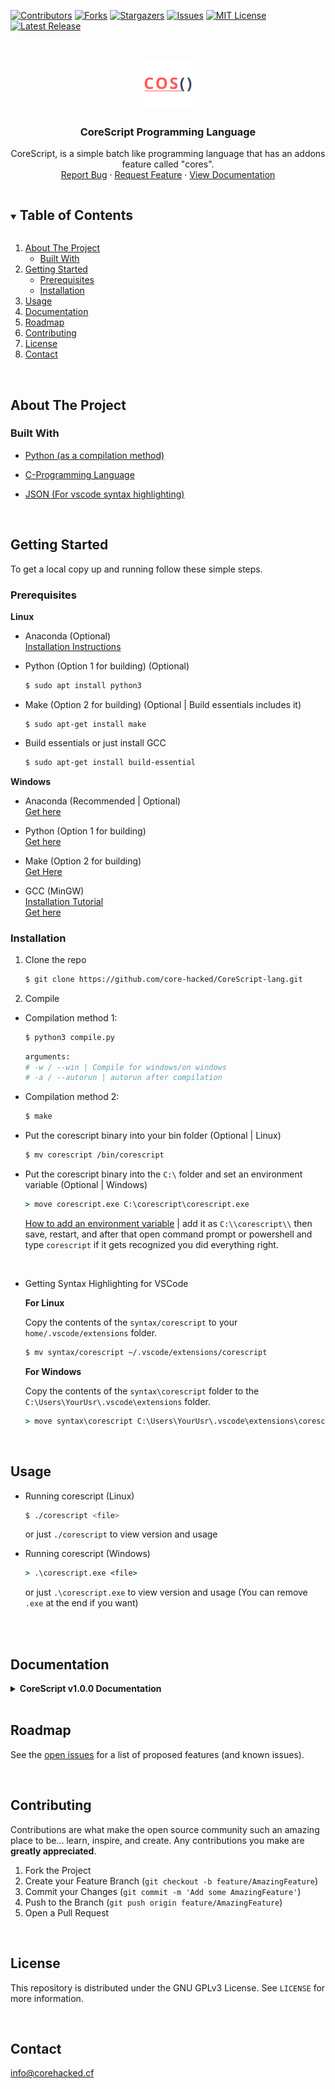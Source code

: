[![Contributors][contributors-shield]][contributors-url]
[![Forks][forks-shield]][forks-url]
[![Stargazers][stars-shield]][stars-url]
[![Issues][issues-shield]][issues-url]
[![MIT License][license-shield]][license-url]
[![Latest Release][releaselateststable-shield]][releaselateststable-url]



<!-- PROJECT LOGO -->
<br />
<p align="center">
  <a href="https://github.com/core-hacked/">
    <img src="logo.png" alt="Logo" width="80" height="80">
  </a>

  <h3 align="center">CoreScript Programming Language</h3>

  <p align="center">
    CoreScript, is a simple batch like programming language that has an addons feature called "cores".
    <br />
    <a href="https://github.com/core-hacked/CoreScript-lang/issues">Report Bug</a>
    ·
    <a href="https://github.com/core-hacked/CoreScript-lang/issues">Request Feature</a>
    ·
    <a href="#documentation">View Documentation</a>
  </p>
</p>



<!-- TABLE OF CONTENTS -->
<details open="open">
  <summary><h2 style="display: inline-block">Table of Contents</h2></summary>
  <ol>
    <li>
      <a href="#about-the-project">About The Project</a>
      <ul>
        <li><a href="#built-with">Built With</a></li>
      </ul>
    </li>
    <li>
      <a href="#getting-started">Getting Started</a>
      <ul>
        <li><a href="#prerequisites">Prerequisites</a></li>
        <li><a href="#installation">Installation</a></li>
      </ul>
    </li>
    <li><a href="#usage">Usage</a></li>
    <li><a href="#documentation">Documentation</a></li>
    <li><a href="#roadmap">Roadmap</a></li>
    <li><a href="#contributing">Contributing</a></li>
    <li><a href="#license">License</a></li>
    <li><a href="#contact">Contact</a></li>
  </ol>
</details>

<br/>

<!-- ABOUT THE PROJECT -->
## About The Project

### Built With

* [Python (as a compilation method)](https://www.python.org/)

* [C-Programming Language](https://en.wikipedia.org/wiki/C_(programming_language))

* [JSON (For vscode syntax highlighting)](https://www.json.org/json-en.html)

<br/>

<!-- GETTING STARTED -->
## Getting Started

To get a local copy up and running follow these simple steps.

### Prerequisites

<b>Linux</b>

* Anaconda (Optional)<br/>
  [Installation Instructions](https://docs.anaconda.com/anaconda/install/linux/)

* Python (Option 1 for building) (Optional)
  ```sh
  $ sudo apt install python3
  ```
* Make (Option 2 for building) (Optional | Build essentials includes it)
   ```
   $ sudo apt-get install make
   ```
* Build essentials or just install GCC
  ```sh
  $ sudo apt-get install build-essential
  ```

<b>Windows</b>

* Anaconda (Recommended | Optional)<br/>
  [Get here](https://www.anaconda.com/products/individual)
  
* Python (Option 1 for building)<br/>
  [Get here](https://www.python.org/)
  
* Make (Option 2 for building)<br/>
  [Get Here](http://gnuwin32.sourceforge.net/packages/make.htm)
  
* GCC (MinGW)<br/>
 [Installation Tutorial](https://www.youtube.com/watch?v=sXW2VLrQ3Bs)<br/>
 [Get here](https://www.mingw-w64.org/downloads/)
 
 
### Installation
1. Clone the repo
   ```sh
   $ git clone https://github.com/core-hacked/CoreScript-lang.git
   ```
2. Compile
* Compilation method 1:
   ```sh
   $ python3 compile.py
   ```
   ```sh
   arguments:
   # -w / --win | Compile for windows/on windows
   # -a / --autorun | autorun after compilation
   ```
* Compilation method 2:
  ```sh
  $ make
  ```
* Put the corescript binary into your bin folder (Optional | Linux)
  ```sh
  $ mv corescript /bin/corescript
  ```

* Put the corescript binary into the ``C:\`` folder and set an environment variable (Optional | Windows)
  ```bat
  > move corescript.exe C:\corescript\corescript.exe
  ```
  [How to add an environment variable](https://docs.microsoft.com/en-us/previous-versions/office/developer/sharepoint-2010/ee537574(v=office.14)) | add it as ``C:\\corescript\\`` then save, restart, and after that open command prompt or powershell and type ``corescript`` if it gets recognized you did everything right. 

<br/>

* Getting Syntax Highlighting for VSCode
  
  <b>For Linux</b>

  Copy the contents of the ``syntax/corescript`` to your ``home/.vscode/extensions`` folder.

  ```sh
  $ mv syntax/corescript ~/.vscode/extensions/corescript
  ```

  <b>For Windows</b>

  Copy the contents of the ``syntax\corescript`` folder to the ``C:\Users\YourUsr\.vscode\extensions`` folder.

  ```bat
  > move syntax\corescript C:\Users\YourUsr\.vscode\extensions\corescript
  ```

<br/>

## Usage
* Running corescript (Linux)
  ```sh
  $ ./corescript <file>
  ```
  or just ``./corescript`` to view version and usage

* Running corescript (Windows)
  ```bat
  > .\corescript.exe <file>
  ```
  or just ``.\corescript.exe`` to view version and usage
  (You can remove ``.exe`` at the end if you want)
  
  <br/>
  <br/>
<!-- DOCUMENTATION -->
## Documentation
<details closed>
<summary><b>CoreScript v1.0.0 Documentation</b></summary>

<br/>

To Start create a file ending in ``.cos`` or ``.corescript`` and open it in your editor of choice.

<br/>

<b> Basics </b>

* Text Output
  ```
  # Print text with a new-line character at the end.
  print Hello World! 
  ```
  ```
  # Print text without a new-line character at the end.
  nprint Hello World! 
  ```

<BR/>

* Comments
  ```
  # this is a comment
  ```
  or the classic shebang for linux
  ```
  #!/bin/corescript
  ```

<b>Functions/labels, goto and return</b>

* Functions/Labels
  ```
  :ThisIsAlabel
  ```

  Functions are a little different than in other languages, since corescript works like batch, <br/> labels won't act like functions, which means that they are not being called, but rather marked
  as a point in the code that can be called to.

  ```
  # creating a label in corescript:
  :label-name
  # code to execute at this point here.
  ```

  To go to a label you can use ``goto label-name`` and the code below it will be executed. <br/> 
  Keep in mind that labels will be ignored and the code will be run anyways if you don't put them
  above your main label/function intern making them unreachable.

  If you need multiple functions after another, you can spare yourself the time of making a return-label. <br/><br/>
  All you need to do, to return to the original position of the code, ignoring the ``goto`` call is ``return``. 

  Keep in mind that ``return`` needs the name of your current function which it then uses to determine where it was last called.


  ```bat
  # example:

  goto main

  :my-function
  print example
  return my-function

  :main
  print hi
  goto my-function

  # code below here will be executed after the return function
  ```

<b>Variables</b>

* Creating variables
  ```js
  var VariableName = value
  ```
  Creating variables is very simple and doesn't require the type of the variable, var represents a multi-type-variable which can be a string, integer etc. as long as it can be represented as a value in memory.
  <br/><br/>

* Setting or changing the value of a variable
  ```bat
  set VariableName = newValue
  ```
  As simple as creating one, simply replace ``var`` with ``set``.
  <br/><br/>

* Using Variables
  
  To use variables you need brackets ``[]``.
  Inside of which you put the name of a variable.

  ```bat
  # example:
  print [VariableName]
  ```
<br/>

* Special Variables

  These speical variables can be used to get special characters or make null checks inside the code.

    1. ``[cos.empty]`` is as the name suggest an empty variable.

    2. ``[cos.space]`` if you are special and want to have a variable with the value of the <kbd>space</kbd> key, there you go.

    3. ``[cos.newline]`` since ``\n`` doesn't always work, you can use this variable to add a newline value somewhere in your code.

    4. ``[os.pinpoint]`` since CoreScript runs on both Windows, Linux and MacOS, you can get the users operating system with this variable.

```bat
# example os checking:

goto main

:platform-linux
print you are on linux ([os.pinpoint])
goto exit

:platform-win
print you are on windows ([os.pinpoint])
goto exit

:platform-apple
print you are on mac/an apple device ([os.pinpoint])
goto exit

:platform-unix
print you are on unix ([os.pinpoint])
goto exit

:platform-posix
print you are on posix ([os.pinpoint])
goto exit

:platform-unknown
print you are on an unknown platform ([os.pinpoint])
goto exit

:main
# windows x86 / x64 
if os.pinpoint = win32:platform-win
if os.pinpoint = win64:platform-win

# linux
if os.pinpoint = linux:platform-linux

# apple / mac os
if os.pinpoint = apple:platform-apple
if os.pinpoint = apple-unknown:platform-apple

# unix
if os.pinpoint = unix:platform-unix

# posix
if os.pinpoint = posix:platform-posix

# unknown / default if it is unable to pinpoint the os
if os.pinpoint = unknown:platform-unknown
goto exit

:exit
stop
```
<br/>

<b>if statements</b>

  Currently you can only check if something is equal to something, then execute code based on the result.

  To do this, you need a function/label which will be ran after it comes back as true and the if statement itself.

  ```py
  :LabelToExecute
  # if it comes back true run the code below..

  if [VariableName] = something:LableToExecute
  # every piece of code below the if will be the else statement.
  ```

<br/>

<b>User Input</b>

  ```
  input VariableName = Text you want to display.
  ```

  You can grab the users input into the variable specified after input and print text that can ask the user something after the ``=`` sign.

<br/>
<b>System or Filesystem operations</b>

* ``sys [command]`` execute any system command.

* ``mkdir [dirname]`` create a directory.

* ``rmdir [dirname]`` delete a directory.

* ``mk [filename]`` create a file.

* ``rm [filename]`` delete a file.

These are only officially tested on Windows and Linux, please submit a bug report if something doesn't work on your OS.

<br/>

<b>cores/addons</b>

* This feature is currently W.I.P and will come in V2.<Br/>
More information soon.

****

</details>

<br/>

<!-- ROADMAP -->
## Roadmap

See the [open issues](https://github.com/core-hacked/CoreScript-lang/issues) for a list of proposed features (and known issues).

<br/>

<!-- CONTRIBUTING -->
## Contributing

Contributions are what make the open source community such an amazing place to be... learn, inspire, and create. Any contributions you make are **greatly appreciated**.

1. Fork the Project
2. Create your Feature Branch (`git checkout -b feature/AmazingFeature`)
3. Commit your Changes (`git commit -m 'Add some AmazingFeature'`)
4. Push to the Branch (`git push origin feature/AmazingFeature`)
5. Open a Pull Request

<br/>

<!-- LICENSE -->
## License

This repository is distributed under the GNU GPLv3 License. See `LICENSE` for more information.

<br/>

<!-- CONTACT -->
## Contact

[info@corehacked.cf](mailto:info@corehacked.cf)


<!-- MARKDOWN LINKS & IMAGES -->
<!-- https://www.markdownguide.org/basic-syntax/#reference-style-links -->
[contributors-shield]: https://img.shields.io/github/contributors/core-hacked/CoreScript-lang.svg?colorA=1e1e28&colorB=E38C8F&style=for-the-badge&logo=starship%20style=for-the-badge
[contributors-url]: https://github.com/core-hacked/CoreScript-lang/graphs/contributors
[forks-shield]: https://img.shields.io/github/forks/core-hacked/CoreScript-lang.svg?colorA=1e1e28&colorB=A4B9EF&style=for-the-badge&logo=starship%20style=for-the-badge
[forks-url]: https://github.com/core-hacked/CoreScript-lang/network/members
[stars-shield]: https://img.shields.io/github/stars/core-hacked/CoreScript-lang.svg?colorA=1e1e28&colorB=EBDDAA&style=for-the-badge&logo=starship%20style=for-the-badge
[stars-url]: https://github.com/core-hacked/CoreScript-lang/stargazers
[issues-shield]: https://img.shields.io/github/issues/core-hacked/CoreScript-lang.svg?colorA=1e1e28&colorB=B1E3AD&style=for-the-badge&logo=starship%20style=for-the-badge
[issues-url]: https://github.com/core-hacked/CoreScript-lang/issues
[license-shield]: https://img.shields.io/github/license/core-hacked/CoreScript-lang.svg?colorA=1e1e28&colorB=F9C096&style=for-the-badge&logo=starship%20style=for-the-badge
[license-url]: https://github.com/core-hacked/CoreScript-lang/blob/master/LICENSE
[releaselateststable-shield]: https://img.shields.io/badge/Release-Stable%3A%20v1.0.0-blue?colorA=1e1e28&colorB=A4B9EF&style=for-the-badge&logo=starship%20style=for-the-badge
[releaselateststable-url]: https://github.com/core-hacked/CoreScript-lang/releases/latest
